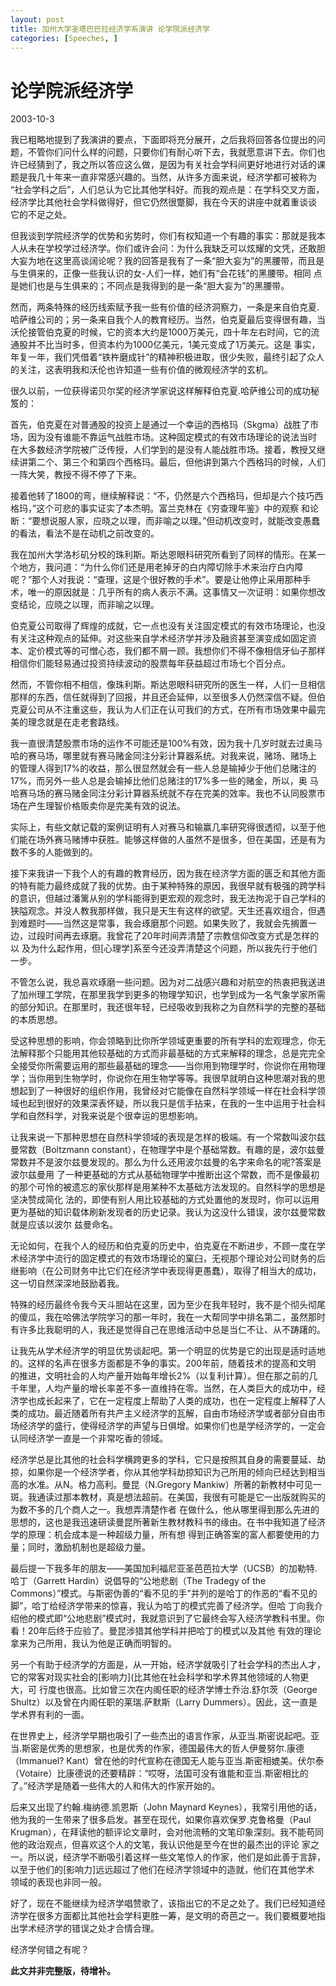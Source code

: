 ```yaml
---
layout: post
title: 加州大学圣塔巴巴拉经济学系演讲 论学院派经济学
categories: [Speeches, ]
---
```




# 论学院派经济学

2003-10-3

我已粗略地提到了我演讲的要点，下面即将充分展开，之后我将回答各位提出的问题，不管你们问什么样的问题，只要你们有耐心听下去，我就愿意讲下去。你们也 许已经猜到了，我之所以答应这么做，是因为有关社会学科间更好地进行对话的课题是我几十年来一直非常感兴趣的。当然，从许多方面来说，经济学都可被称为 “社会学科之后”，人们总认为它比其他学科好。而我的观点是：在学科交叉方面，经济学比其他社会学科做得好，但它仍然很蹩脚，我在今天的讲座中就着重谈谈 它的不足之处。



但我谈到学院经济学的优势和劣势时，你们有权知道一个有趣的事实：那就是我本人从未在学校学过经济学。你们或许会问：为什么我缺乏可以炫耀的文凭，还敢胆 大妄为地在这里高谈阔论呢？我的回答是我有了一条“胆大妄为”的黑腰带，而且是与生俱来的，正像一些我认识的女-人们一样，她们有“会花钱”的黑腰带。相同 点是她们也是与生俱来的；不同点是我得到的是一条“胆大妄为”的黑腰带。



然而，两条特殊的经历线索赋予我一些有价值的经济洞察力，一条是来自伯克夏.哈萨维公司的；另一条来自我个人的教育经历。当然，伯克夏最后变得很有趣，当 沃伦接管伯克夏的时候，它的资本大约是1000万美元，四十年左右时间，它的流通股并不比当时多，但资本约为1000亿美元，1美元变成了1万美元。这是 事实，年复一年，我们凭借着“铁杵磨成针”的精神积极进取，很少失败，最终引起了众人的关注，这表明我和沃伦也许知道一些有价值的微观经济学的玄机。



很久以前，一位获得诺贝尔奖的经济学家说这样解释伯克夏.哈萨维公司的成功秘笈的：



首先，伯克夏在对普通股的投资上是通过一个幸运的西格玛（Skgma）战胜了市场，因为没有谁能不靠运气战胜市场。这种固定模式的有效市场理论的说法当时 在大多数经济学院被广泛传授，人们学到的是没有人能战胜市场。接着，教授又继续讲第二个、第三个和第四个西格玛。最后，但他讲到第六个西格玛的时候，人们 一阵大笑，教授不得不停了下来。



接着他转了1800的弯，继续解释说：“不，仍然是六个西格玛，但却是六个技巧西格玛，”这个可悲的事实证实了本杰明。富兰克林在《穷查理年鉴》中的观察 和论断：“要想说服人家，应晓之以理，而非喻之以理。”但动机改变时，就能改变愚蠢的看法，看法不是在动机之前改变的。



我在加州大学洛杉矶分校的珠利斯。斯达恩眼科研究所看到了同样的情形。在某一个地方，我问道：“为什么你们还是用老掉牙的白内障切除手术来治疗白内障 呢？”那个人对我说：“查理，这是个很好教的手术”。要是让他停止采用那种手术，唯一的原因就是：几乎所有的病人表示不满。这事情又一次证明：如果你想改 变结论，应晓之以理，而非喻之以理。



伯克夏公司取得了辉煌的成就，它一点也没有关注固定模式的有效市场理论，也没有关注这种观点的延伸。对这些来自学术经济学并涉及融资甚至演变成如固定资 本、定价模式等的可憎心态，我们都不屑一顾。我想你们不得不像相信牙仙子那样相信你们能轻易通过投资持续波动的股票每年获益超过市场七个百分点。



然而，不管你相不相信，像珠利斯。斯达恩眼科研究所的医生一样，人们一旦相信那样的东西，信任就得到了回报，并且还会延伸，以至很多人仍然深信不疑。但伯克夏公司从不注重这些，我认为人们正在认可我们的方式，在所有市场效果中最完美的理念就是在走老套路线。



我一直很清楚股票市场的运作不可能还是100%有效，因为我十几岁时就去过奥马哈的赛马场，哪里就有赛马赌金同注分彩计算器系统。对我来说，赌场、赌场上 的管理人得到17%的收益，那么很显然就会有一些人总是输掉少于他们总赌注的17%，而另外一些人总是会输掉比他们总赌注的17%多一些的赌金，所以，奥 马哈赛马场的赛马赌金同注分彩计算器系统就不存在完美的效率。我也不认同股票市场在产生理智价格贩卖你是完美有效的说法。



实际上，有些文献记载的案例证明有人对赛马和输赢几率研究得很透彻，以至于他们能在场外赛马赌博中获胜。能够这样做的人虽然不是很多，但在美国，还是有为数不多的人能做到的。



接下来我讲一下我个人的有趣的教育经历，因为我在经济学方面的匮乏和其他方面的特有能力最终成就了我的优势。由于某种特殊的原因，我很早就有极强的跨学科 的意识，但越过潘篱从别的学科能得到更宏观的观念时，我无法拘泥于自己学科的狭隘观念。并没人教我那样做，我只是天生有这样的欲望。天生还喜欢组合，但遇 到难题时——当然这是常事，我会琢磨那个问题。如果失败了，我就会先搁置一边，过段时间再去琢磨。我曾花了20年时间弄清楚了宗教信仰改变方式是怎样的以 及为什么起作用，但[心理学]系至今还没弄清楚这个问题，所以我先行于他们一步。



不管怎么说，我总喜欢琢磨一些问题。因为对二战感兴趣和对航空的热衷把我送进了加州理工学院，在那里我学到更多的物理学知识，也学到成为一名气象学家所需的部分知识。在那里时，我还很年轻，已经吸收到我称之为自然科学的完整的基础的本质思想。



受这种思想的影响，你会领略到比你所学领域更重要的所有学科的宏观理念，你无法解释那个只能用其他较基础的方式而非最基础的方式来解释的理念，总是完完全 全接受你所需要运用的那些最基础的理念——当你用到物理学时，你说你在用物理学；当你用到生物学时，你说你在用生物学等等。我很早就明白这种思潮对我的思 想起到了一种很好的组织作用，我曾经对它能像在自然科学领域一样在社会科学领域也起到很好的效果深表怀疑，所以我只是信手拈来，在我的一生中运用于社会科 学和自然科学，对我来说是个很幸运的思想影响。



让我来说一下那种思想在自然科学领域的表现是怎样的极端。有一个常数叫波尔兹曼常数（Boltzmann constant），在物理学中是个基础常数。有趣的是，波尔兹曼常数并不是波尔兹曼发现的。那么为什么还用波尔兹曼的名字来命名的呢?答案是波尔兹曼用 了一种更基础的方式从基础物理学中推断出这个常数，而不是像最初的那个可怜的被遗忘的家伙那样是用某种不太基础方法发现的。自然科学的思想是坚决赞成简化 法的，即使有别人用比较基础的方式处置他的发现时，你可以运用更为基础的知识载体刷新发现者的历史记录。我认为这没什么错误，波尔兹曼常数就是应该以波尔 兹曼命名。



无论如何，在我个人的经历和伯克夏的历史中，伯克夏在不断进步，不顾一度在学术经济学中流行的固定模式的有效市场理论的窠臼，无视那个理论对公司财务的后继影响（在公司财务中比它们在经济学中表现得更愚蠢），取得了相当大的成功，这一切自然深深地鼓励着我。



特殊的经历最终令我今天斗胆站在这里，因为至少在我年轻时，我不是个彻头彻尾的傻瓜，我在哈佛法学院学习的那一年时，我在一大帮同学中排名第二，虽然那时有许多比我聪明的人，我还是觉得自己在思维活动中总是当仁不让、从不踌躇的。



让我先从学术经济学的明显优势谈起吧。第一个明显的优势是它的出现是适时适地的。这样的名声在很多方面都是不争的事实。200年前，随着技术的提高和文明 的推进，文明社会的人均产量开始每年增长2%（以复利计算）。但在那之前的几千年里，人均产量的增长率差不多一直维持在零。当然，在人类巨大的成功中，经 济学也成长起来了，它在一定程度上帮助了人类的成功，也在一定程度上解释了人类的成功。最近随着所有共产主义经济学的瓦解，自由市场经济学或者部分自由市 场经济学的盛行，使得经济学的声望与日俱增。如果你们也是学经济学的，一定会认同经济学一直是一个非常吃香的领域。



经济学总是比其他的社会科学横跨更多的学科，它只是按照其自身的需要蔓延、劫掠，如果你是一个经济学者，你从其他学科劫掠知识为己所用的倾向已经达到相当 高的水准。从N。格力高利。曼昆（N.Gregory Mankiw）所著的新教材中可见一斑。我通读过那本教材，真是想法超前。在美国，我很有可能是它一出版就购买的为数不多的几个商人之一。我想弄清楚作者 在做什么，他从哪里得到那么先进的思想的，这也是我迅速研读曼昆所著新生教材教科书的缘由。在书中我知道了经济学的原理：机会成本是一种超级力量，所有想 得到正确答案的富人都要使用的力量；同时，激励机制也是超级力量。



最后提一下我多年的朋友——美国加利福尼亚圣芭芭拉大学（UCSB）的加勒特.哈丁（Garrett Hardin）说倡导的“公地悲剧（The Tradegy of the Commons）”模式。与斯密伪善的“看不见的手”并列的是哈丁的作恶的“看不见的脚”，哈丁给经济学带来的惊喜，我认为哈丁的模式完善了经济学。但哈 丁向我介绍他的模式即“公地悲剧”模式时，我就意识到了它最终会写入经济学教科书里。你看！20年后终于应验了。曼昆涉猎其他学科并把哈丁的模式以及其他 有效的理论拿来为己所用，我认为他是正确而明智的。



另一个有助于经济学的方面是，从一开始，经济学就吸引了社会学科的杰出人才，它的常客对现实社会的[影响力](比其他在社会科学和学术界其他领域的人物更大，可 行度也很高。比如曾三次在内阁任职的经济学博士乔治.舒尔茨（George Shultz）以及曾在内阁任职的莱瑞.萨默斯（Larry Dummers）。因此，这一直是学术界有利的一面。



在世界史上，经济学早期也吸引了一些杰出的语言作家，从亚当.斯密说起吧。亚当.斯密是优秀的思想家，也是优秀的作家，德国最伟大的哲人伊曼努尔.康德（Immanuel? Kant）曾在他的时代宣称在德国无人能与亚当.斯密相媲美。伏尔泰（Votaire）比康德说的还要精辟：“哎呀，法国可没有谁能和亚当.斯密相比的了。”经济学是随着一些伟大的人和伟大的作家开始的。



后来又出现了约翰.梅纳德.凯恩斯（John Maynard Keynes），我常引用他的话，他为我的一生带来了很多启发。甚至在现代，如果你喜欢保罗.克鲁格曼（Paul Krugman），在拜读他的额评论文章时，会对他流畅的文笔印象深刻。我不能苟同他的政治观点，但喜欢这个人的文笔，我认识他是至今在世的最杰出的评论 家之一。所以说，经济学不断吸引着这样一些文笔惊人的作家，他们是如此善于言辞，以至于他们的[影响力]远远超过了他们在经济学领域中的造就，他们在其他学术 领域的表现也非同一般。



好了，现在不能继续为经济学唱赞歌了，该指出它的不足之处了。我们已经知道经济学在很多方面都比其他社会学科更胜一筹，是文明的奇芭之一。我们要概要地指出学术经济学的错误之处才合情合理。



经济学何错之有呢？



**此文并非完整版，待增补。**